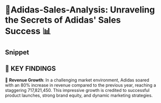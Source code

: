# 🌟Adidas-Sales-Analysis: Unraveling the Secrets of Adidas' Sales Success 📊
## Snippet

## 📌 KEY FINDINGS
🚀 **Revenue Growth**: In a challenging market environment, Adidas soared with an 80% increase in revenue compared to the previous year, reaching a staggering 717,821,450. This impressive growth is credited to successful product launches, strong brand equity, and dynamic marketing strategies.
